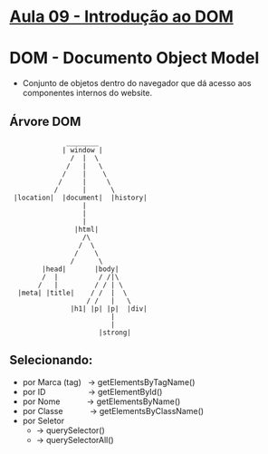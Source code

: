 # [Aula 09 - Introdução ao DOM](https://www.cursoemvideo.com/curso/javascript/aulas/entendendo-o-dom/modulos/introducao-ao-dom/)

# **DOM - Documento Object Model**
- Conjunto de objetos dentro do navegador que dá acesso aos componentes internos do website.

## Árvore DOM
```
              ________
             | window |
               /  |  \
              /   |   \
             /    |    \
            /     |     \
           /      |      \
 |location|  |document|  |history|
                  |
                  |
                  |
                |html|
                  /\
                 /  \
                /    \
               /      \
        |head|       |body|
        /  |          / /|\
       /   |         / / | \
  |meta| |title|    / /  |  \
                   / /   |   \
               |h1| |p| |p|  |div|
                         |
                         |
                      |strong|

```

## Selecionando:
* por Marca (tag) &nbsp; -> getElementsByTagName()
* por ID &nbsp;&nbsp;&nbsp;&nbsp;&nbsp;&nbsp;&nbsp;&nbsp;&nbsp;&nbsp;&nbsp;&nbsp;&nbsp;&nbsp;&nbsp;&nbsp;&nbsp; -> getElementById()
* por Nome &nbsp;&nbsp;&nbsp;&nbsp;&nbsp;&nbsp;&nbsp;&nbsp;&nbsp;&nbsp;  -> getElementsByName()
* por Classe &nbsp;&nbsp;&nbsp;&nbsp;&nbsp;&nbsp;&nbsp;&nbsp;&nbsp;&nbsp; -> getElementsByClassName()
* por Seletor
    * -> querySelector()
    * -> querySelectorAll()
